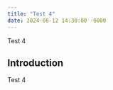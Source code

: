 ```yaml
---
title: "Test 4"
date: 2024-08-12 14:30:00 -0000
---
```


Test 4
<!--more-->

## Introduction

Test 4

<!-- ![_config.yml]({{ site.baseurl }}/images/config.png) -->
